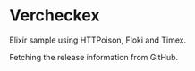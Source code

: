 Vercheckex
==========

Elixir sample using HTTPoison, Floki and Timex.

Fetching the release information from GitHub.

